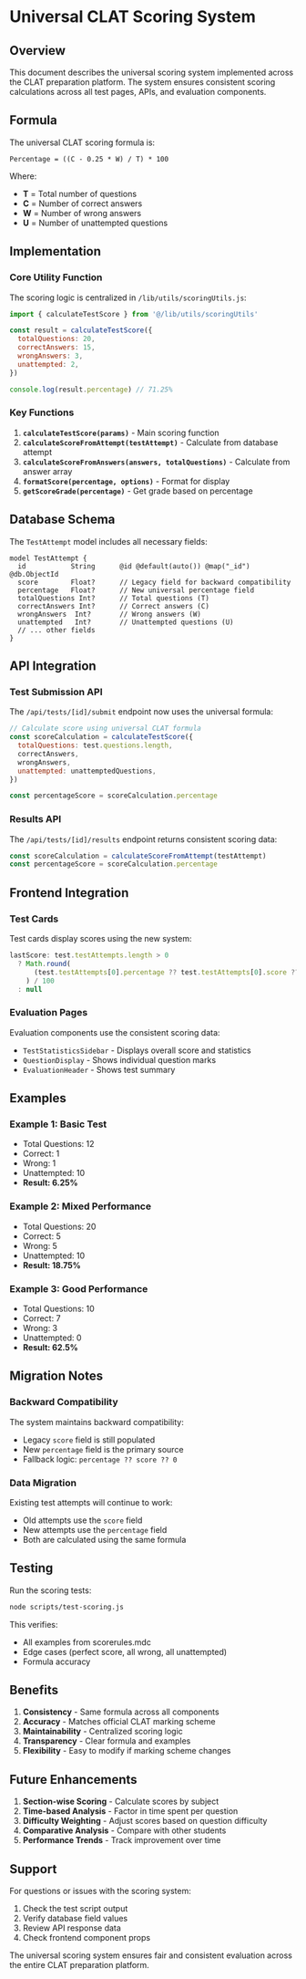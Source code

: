 # Universal CLAT Scoring System

## Overview

This document describes the universal scoring system implemented across the CLAT preparation platform. The system ensures consistent scoring calculations across all test pages, APIs, and evaluation components.

## Formula

The universal CLAT scoring formula is:

```
Percentage = ((C - 0.25 * W) / T) * 100
```

Where:

- **T** = Total number of questions
- **C** = Number of correct answers
- **W** = Number of wrong answers
- **U** = Number of unattempted questions

## Implementation

### Core Utility Function

The scoring logic is centralized in `/lib/utils/scoringUtils.js`:

```javascript
import { calculateTestScore } from '@/lib/utils/scoringUtils'

const result = calculateTestScore({
  totalQuestions: 20,
  correctAnswers: 15,
  wrongAnswers: 3,
  unattempted: 2,
})

console.log(result.percentage) // 71.25%
```

### Key Functions

1. **`calculateTestScore(params)`** - Main scoring function
2. **`calculateScoreFromAttempt(testAttempt)`** - Calculate from database attempt
3. **`calculateScoreFromAnswers(answers, totalQuestions)`** - Calculate from answer array
4. **`formatScore(percentage, options)`** - Format for display
5. **`getScoreGrade(percentage)`** - Get grade based on percentage

## Database Schema

The `TestAttempt` model includes all necessary fields:

```prisma
model TestAttempt {
  id           String      @id @default(auto()) @map("_id") @db.ObjectId
  score        Float?      // Legacy field for backward compatibility
  percentage   Float?      // New universal percentage field
  totalQuestions Int?      // Total questions (T)
  correctAnswers Int?      // Correct answers (C)
  wrongAnswers  Int?       // Wrong answers (W)
  unattempted   Int?       // Unattempted questions (U)
  // ... other fields
}
```

## API Integration

### Test Submission API

The `/api/tests/[id]/submit` endpoint now uses the universal formula:

```javascript
// Calculate score using universal CLAT formula
const scoreCalculation = calculateTestScore({
  totalQuestions: test.questions.length,
  correctAnswers,
  wrongAnswers,
  unattempted: unattemptedQuestions,
})

const percentageScore = scoreCalculation.percentage
```

### Results API

The `/api/tests/[id]/results` endpoint returns consistent scoring data:

```javascript
const scoreCalculation = calculateScoreFromAttempt(testAttempt)
const percentageScore = scoreCalculation.percentage
```

## Frontend Integration

### Test Cards

Test cards display scores using the new system:

```javascript
lastScore: test.testAttempts.length > 0
  ? Math.round(
      (test.testAttempts[0].percentage ?? test.testAttempts[0].score ?? 0) * 100
    ) / 100
  : null
```

### Evaluation Pages

Evaluation components use the consistent scoring data:

- `TestStatisticsSidebar` - Displays overall score and statistics
- `QuestionDisplay` - Shows individual question marks
- `EvaluationHeader` - Shows test summary

## Examples

### Example 1: Basic Test

- Total Questions: 12
- Correct: 1
- Wrong: 1
- Unattempted: 10
- **Result: 6.25%**

### Example 2: Mixed Performance

- Total Questions: 20
- Correct: 5
- Wrong: 5
- Unattempted: 10
- **Result: 18.75%**

### Example 3: Good Performance

- Total Questions: 10
- Correct: 7
- Wrong: 3
- Unattempted: 0
- **Result: 62.5%**

## Migration Notes

### Backward Compatibility

The system maintains backward compatibility:

- Legacy `score` field is still populated
- New `percentage` field is the primary source
- Fallback logic: `percentage ?? score ?? 0`

### Data Migration

Existing test attempts will continue to work:

- Old attempts use the `score` field
- New attempts use the `percentage` field
- Both are calculated using the same formula

## Testing

Run the scoring tests:

```bash
node scripts/test-scoring.js
```

This verifies:

- All examples from scorerules.mdc
- Edge cases (perfect score, all wrong, all unattempted)
- Formula accuracy

## Benefits

1. **Consistency** - Same formula across all components
2. **Accuracy** - Matches official CLAT marking scheme
3. **Maintainability** - Centralized scoring logic
4. **Transparency** - Clear formula and examples
5. **Flexibility** - Easy to modify if marking scheme changes

## Future Enhancements

1. **Section-wise Scoring** - Calculate scores by subject
2. **Time-based Analysis** - Factor in time spent per question
3. **Difficulty Weighting** - Adjust scores based on question difficulty
4. **Comparative Analysis** - Compare with other students
5. **Performance Trends** - Track improvement over time

## Support

For questions or issues with the scoring system:

1. Check the test script output
2. Verify database field values
3. Review API response data
4. Check frontend component props

The universal scoring system ensures fair and consistent evaluation across the entire CLAT preparation platform.
